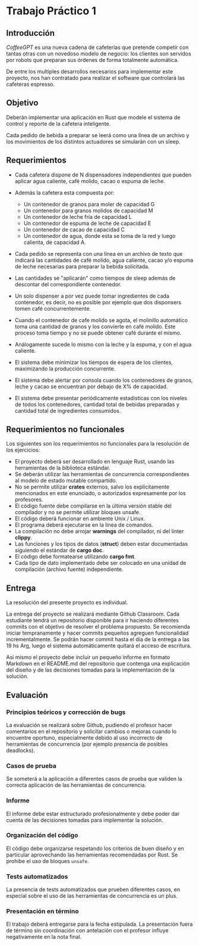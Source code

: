 # Trabajo Práctico 1

## Introducción

<em>CoffeeGPT</em> es una nueva cadena de cafeterías que pretende competir con tantas otras con un novedoso 
modelo de negocio: los clientes son servidos por robots que preparan sus órdenes de forma totalmente automática.

De entre los multiples desarrollos necesarios para implementar este proyecto, nos han contratado para realizar el software
que controlará las cafeteras espresso.

## Objetivo

Deberán implementar una aplicación en Rust que modele el sistema de control y reporte de la cafetera inteligente. 

Cada pedido de bebida a preparar se leerá como una línea de un archivo y los movimientos de los distintos actuadores se simularán con un sleep. 

## Requerimientos

- Cada cafetera dispone de N dispensadores independientes que pueden aplicar agua caliente, café molido, cacao o espuma de leche.

- Además la cafetera esta compuesta por:
  - Un contenedor de granos para moler de capacidad G
  - Un contenedor para granos molidos de capacidad M
  - Un contenedor de leche fría de capacidad L
  - Un contenedor de espuma de leche de capacidad E
  - Un contenedor de cacao de capacidad C
  - Un contenedor de agua, donde esta se toma de la red y luego calienta, de capacidad A.

- Cada pedido se representa con una línea en un archivo de texto que indicará las cantidades de café molido, agua caliente, cacao y/o espuma de leche necesarias para preparar la bebida solicitada.

- Las cantidades se "aplicarán" como tiempos de sleep además de descontar del correspondiente contenedor.

- Un solo dispenser a por vez puede tomar ingredientes de cada contenedor, es decir, no es posible por ejemplo que dos disponsers tomen café concurrentemente.

- Cuando el contenedor de cafe molido se agota, el molinillo automático toma una cantidad de granos y los convierte en café molido. Este proceso toma tiempo y no se puede obtener café durante el mismo.
 
- Análogamente sucede lo mismo con la leche y la espuma, y con el agua caliente. 

- El sistema debe minimizar los tiempos de espera de los clientes, maximizando la producción concurrente. 

- El sistema debe alertar por consola cuando los contenedores de granos, leche y cacao se encuentran por debajo de X% de capacidad.

- El sistema debe presentar periódicamente estadísticas con los niveles de todos los contenedores, cantidad total de bebidas preparadas y cantidad total de ingredientes consumidos.


## Requerimientos no funcionales

Los siguientes son los requerimientos no funcionales para la resolución de los ejercicios:

- El proyecto deberá ser desarrollado en lenguaje Rust, usando las herramientas de la biblioteca estándar.
- Se deberán utilizar las herramientas de concurrencia correspondientes al modelo de estado mutable compartido.
- No se permite utilizar **crates** externos, salvo los explícitamente mencionados en este enunciado, o autorizados expresamente por los profesores.
- El código fuente debe compilarse en la última versión stable del compilador y no se permite utilizar bloques unsafe.
- El código deberá funcionar en ambiente Unix / Linux.
- El programa deberá ejecutarse en la línea de comandos.
- La compilación no debe arrojar **warnings** del compilador, ni del linter **clippy**.
- Las funciones y los tipos de datos (**struct**) deben estar documentadas siguiendo el estándar de **cargo doc**.
- El código debe formatearse utilizando **cargo fmt**.
- Cada tipo de dato implementado debe ser colocado en una unidad de compilación (archivo fuente) independiente.

## Entrega

La resolución del presente proyecto es individual.

La entrega del proyecto se realizará mediante Github Classroom. Cada estudiante tendrá un repositorio disponible para 
ir haciendo diferentes commits con el objetivo de resolver el problema propuesto. Se recomienda iniciar tempranamente y
hacer commits pequeños agreguen funcionalidad incrementalmente.
Se podrán hacer commit hasta el día de la entrega a las 19 hs Arg, luego el sistema automáticamente quitará el acceso
de escritura.

Asi mismo el proyecto debe incluir un pequeño informe en formato Markdown en el README.md del repositorio que contenga una 
explicación del diseño y de las decisiones tomadas para la implementación de la solución.

## Evaluación

### Principios teóricos y corrección de bugs

La evaluación se realizará sobre Github, pudiendo el profesor hacer comentarios en el repositorio y solicitar cambios
o mejoras cuando lo encuentre oportuno, especialmente debido al uso incorrecto de herramientas de concurrencia (por ejemplo presencia de posibles deadlocks).

### Casos de prueba

Se someterá a la aplicación a diferentes casos de prueba que validen la correcta aplicación de las herramientas de concurrencia.

### Informe

El informe debe estar estructurado profesionalmente y debe poder dar cuenta de las decisiones tomadas para implementar la solución.

### Organización del código

El código debe organizarse respetando los criterios de buen diseño y en particular aprovechando las herramientas recomendadas por Rust. Se prohibe el uso de bloques `unsafe`. 

### Tests automatizados

La presencia de tests automatizados que prueben diferentes casos, en especial sobre el uso de las herramientas de concurrencia es un plus.

### Presentación en término

El trabajo deberá entregarse para la fecha estipulada. La presentación fuera de término sin coordinación con antelación con el profesor influye negativamente en la nota final.